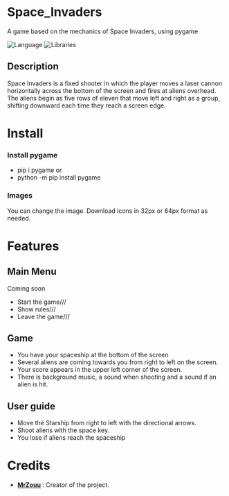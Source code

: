 # Space_Invaders
A game based on the mechanics of Space Invaders, using pygame

![Language](https://img.shields.io/badge/Language-Python-0052cf)
![Libraries](https://img.shields.io/badge/Libraries-Pygame-00cf2c)

## Description
Space Invaders is a fixed shooter in which the player moves a laser cannon horizontally across the bottom of the screen 
and fires at aliens overhead. The aliens begin as five rows of eleven that move left and right as a group, shifting downward 
each time they reach a screen edge.

# Install
### Install pygame
* pip i pygame 
or 
* python -m pip install pygame

### Images
You can change the image. Download icons in 32px or 64px format as needed.

# Features

## Main Menu
Coming soon
* Start the game///
* Show rules///
* Leave the game///

## Game
* You have your spaceship at the bottom of the screen
* Several aliens are coming towards you from right to left on the screen.
* Your score appears in the upper left corner of the screen.
* There is background music, a sound when shooting and a sound if an alien is hit.

##  User guide
* Move the Starship from right to left with the directional arrows.
* Shoot aliens with the space key.
* You lose if aliens reach the spaceship

#  Credits
* [**MrZouu**](https://github.com/MrZouu) : Creator of the project.
